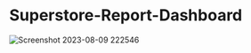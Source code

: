 # Superstore-Report-Dashboard

![Screenshot 2023-08-09 222546](https://github.com/maanajipriyanshu/Superstore-Report-Dashboard/assets/113748241/eaeee588-d016-4493-9baa-0318a01ca6f3)
